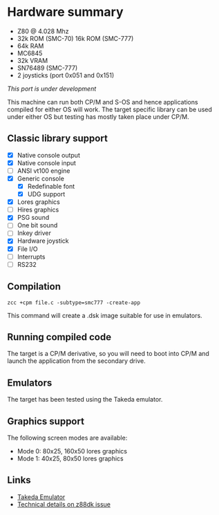 # Hardware summary

* Z80 @ 4.028 Mhz
* 32k ROM (SMC-70) 16k ROM (SMC-777)
* 64k RAM
* MC6845 
* 32k VRAM
* SN76489 (SMC-777)
* 2 joysticks (port 0x051 and 0x151)

_This port is under development_

This machine can run both CP/M and S-OS and hence applications compiled for either OS will work. The target specific library can be used under either OS but testing has mostly taken place under CP/M.


## Classic library support

* [x] Native console output
* [x] Native console input
* [ ] ANSI vt100 engine
* [x] Generic console
    * [x] Redefinable font 
    * [x] UDG support
* [x] Lores graphics
* [ ] Hires graphics
* [x] PSG sound
* [ ] One bit sound
* [ ] Inkey driver
* [x] Hardware joystick
* [x] File I/O
* [ ] Interrupts
* [ ] RS232

## Compilation

    zcc +cpm file.c -subtype=smc777 -create-app

This command will create a .dsk image suitable for use in emulators.

## Running compiled code

The target is a CP/M derivative, so you will need to boot into CP/M and launch the application from the secondary drive.

## Emulators

The target has been tested using the Takeda emulator.

## Graphics support

The following screen modes are available:

* Mode 0: 80x25, 160x50 lores graphics
* Mode 1: 40x25,  80x50 lores graphics

## Links

* [Takeda Emulator](http://takeda-toshiya.my.coocan.jp/smc777/index.html)
* [Technical details on z88dk issue](https://github.com/z88dk/z88dk/issues/1067)


